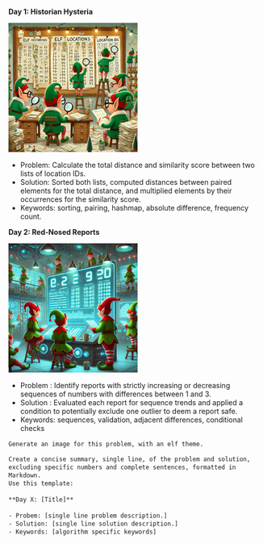 
**Day 1: Historian Hysteria**

![](./images/day01.jpg)

- Problem: Calculate the total distance and similarity score between two lists of location IDs.
- Solution: Sorted both lists, computed distances between paired elements for the total distance, and multiplied elements by their occurrences for the similarity score.
- Keywords: sorting, pairing, hashmap, absolute difference, frequency count.

**Day 2: Red-Nosed Reports**

![](./images/day02.jpg)

- Problem : Identify reports with strictly increasing or decreasing sequences of numbers with differences between 1 and 3.
- Solution : Evaluated each report for sequence trends and applied a condition to potentially exclude one outlier to deem a report safe.
- Keywords: sequences, validation, adjacent differences, conditional checks

```
Generate an image for this problem, with an elf theme.
```
```
Create a concise summary, single line, of the problem and solution, excluding specific numbers and complete sentences, formatted in Markdown.
Use this template:

**Day X: [Title]**

- Probem: [single line problem description.]
- Solution: [single line solution description.]
- Keywords: [algorithm specific keywords]
```

